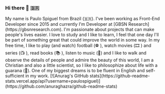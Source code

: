 ### Hi there 👋 🇧🇷

<!--
**PauloSpiguel/PauloSpiguel** is a ✨ _special_ ✨ repository because its `README.md` (this file) appears on your GitHub profile.--!>

My name is Paulo Spiguel from Brazil (🇧🇷). I've been working as Front-End Developer since 2015 and currently I'm Developer at [GBSN Research](https://gbsnresearch.com). I'm passionate about projects that can make people's lives easier. I love to study and I like to learn, I feel that one day I'll be part of something great that could improve the world in some way.

In my free time, I like to play (and watch) football (⚽️ ), watch movies (🎞️ ) and series (📺 ), read books (📚 ), listen to music (🎵) and I like to walk and observe the details of people and admire the beauty of this world, I am a Christian and also a little scientist, so I like to philosophize about life with a guarana (🥤).

One of my biggest dreams is to be fluent in English and self-sufficient in my work.


[![Anurag's GitHub stats](https://github-readme-stats.vercel.app/api?username=paulospiguel)](https://github.com/anuraghazra/github-readme-stats)

